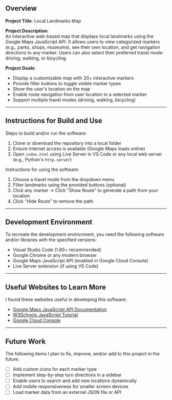 ## Overview

**Project Title**: Local Landmarks Map

**Project Description**:  
An interactive web-based map that displays local landmarks using the Google Maps JavaScript API. It allows users to view categorized markers (e.g., parks, shops, museums), see their own location, and get navigation directions to any marker. Users can also select their preferred travel mode: driving, walking, or bicycling.

**Project Goals**:  
* Display a customizable map with 20+ interactive markers  
* Provide filter buttons to toggle visible marker types  
* Show the user's location on the map  
* Enable route navigation from user location to a selected marker  
* Support multiple travel modes (driving, walking, bicycling)  

---

## Instructions for Build and Use

Steps to build and/or run the software:

1. Clone or download the repository into a local folder  
2. Ensure internet access is available (Google Maps loads online)  
3. Open `index.html` using Live Server in VS Code or any local web server (e.g., Python's `http.server`)

Instructions for using the software:

1. Choose a travel mode from the dropdown menu  
2. Filter landmarks using the provided buttons (optional)  
3. Click any marker → Click "Show Route" to generate a path from your location  
4. Click "Hide Route" to remove the path  

---

## Development Environment

To recreate the development environment, you need the following software and/or libraries with the specified versions:

* Visual Studio Code (1.80+ recommended)
* Google Chrome or any modern browser
* Google Maps JavaScript API (enabled in Google Cloud Console)
* Live Server extension (if using VS Code)

---

## Useful Websites to Learn More

I found these websites useful in developing this software:

* [Google Maps JavaScript API Documentation](https://developers.google.com/maps/documentation/javascript/overview)
* [W3Schools JavaScript Tutorial](https://www.w3schools.com/js/)
* [Google Cloud Console](https://console.cloud.google.com/)

---

## Future Work

The following items I plan to fix, improve, and/or add to this project in the future:

* [ ] Add custom icons for each marker type  
* [ ] Implement step-by-step turn directions in a sidebar  
* [ ] Enable users to search and add new locations dynamically  
* [ ] Add mobile responsiveness for smaller screen devices  
* [ ] Load marker data from an external JSON file or API  
